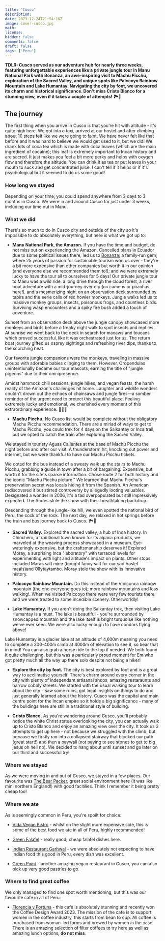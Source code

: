 ```yaml
---
title: "Cusco"
description: 
date: 2023-12-24T21:54:16Z
image: cover-cusco.jpg
math: 
license: 
hidden: false
comments: false
draft: false
tags: ['Peru']
---
```

**TDLR: Cusco served as our adventure hub for nearly three weeks, featuring unforgettable experiences like a private jungle tour in Manu National Park with Bonanza, an awe-inspiring visit to Machu Picchu, exploration of the Sacred Valley, and unique spots like Palccoyo Rainbow Mountain and Lake Humantay. Navigating the city by foot, we uncovered its charm and historical significance. Don't miss Cristo Blanco for a stunning view, even if it takes a couple of attempts! 🏞️🌄**


## The journey
The first thing when you arrive in Cusco is that you're hit with altitude - it's quite high here. We got into a taxi, arrived at our hostel and after climbing about 10 steps felt like we were going to faint. We have never felt like that before and it was hard to believe we would get used to it, but we did! We drank lots of coca tea which is made with coca leaves (which are the main ingredient of cocaine); this leaf is extremely important to Incan history and are sacred. It just makes you feel a bit more perky and helps with oxygen flow and therefore the altitude. You can drink it as tea or put leaves in your mouth to suck and get concentrated juice. I can't tell if it helps or if it's psychological but it seemed to do us some good!

### How long we stayed

Depending on your time, you could spend anywhere from 3 days to 3 months in Cusco. We were in and around Cusco for just under 3 weeks, including our time out in Manu.

### What we did

There's so much to do in Cusco city and outside of the city so it's impossible to do absolutely everything, but here is what we got up to:

- **Manu National Park, the Amazon.** If you have the time and budget, do not miss out on experiencing the Amazon. Cancelled plans in Ecuador due to some political issues there, led us to [Bonanza](https://www.bonanzatoursperu.com/); a family-run gem, where 25 years of passion for sustainable tourism won us over - they're a bit more expensive than other companies but worth it in our opinion (and everyone else we recommended them to!); and we were extremely lucky to have the tour all to ourselves for 5 days! 
Our private jungle tour to Manu was a wild ride: a long drive through the cloud forest, a river boat adventure with a mid-journey river dip (no camens or piranhas here!), and a mesmerizing night on an observation deck surrounded by tapirs and the eerie calls of red howler monkeys. Jungle walks led us to massive monkey groups, insects, poisonous frogs, and countless birds. Surviving wasp encounters and a spiky fire bush added a touch of adventure.

Sunset from an observation deck above the jungle canopy showcased more monkeys and birds before a freaky night walk to spot insects and reptiles. At sunrise we went back to the deck in search for macaws and toucans which proved successful, like it was orchestrated just for us. The return boat journey gifted us osprey sightings and refreshing river dips, thanks to the scorching heat.

Our favorite jungle companions were the monkeys, traveling in massive groups with adorable babies clinging to them. However, Oropendulas unintentionally became our tour mascots, earning the title of "jungle pigeons" due to their omnipresence.

Amidst hammock chill sessions, jungle hikes, and vegan feasts, the harsh reality of the Amazon's challenges hit home. Laughter and wildlife wonders couldn't drown out the echoes of chainsaws and jungle fires—a somber reminder of the urgent need to protect this beautiful place. Feeling extremely lucky and emotional, we cherished every moment of this extraordinary experience. 🌿🐒🌅
  
- **Machu Picchu.** No Cusco list would be complete without the obligatory Machu Picchu recommendation. There are a miriad of ways to get to Machu Picchu, you could trek for 4 days on the Salkantay or Inca trail, but we opted to catch the train after exploring the Sacred Valley. 

We stayed in touristy Aguas Calientes at the base of Machu Picchu the night before and after our visit. A thunderstorm hit, knocking out power and internet, but we were thankful to have our Machu Picchu tickets.

We opted for the bus instead of a sweaty walk up the stairs to Machu Picchu, grabbing a guide in town after a bit of bargaining. Expensive, but worth it for the site's sparse information. Chose route 2 for both history and the iconic "Machu Picchu picture." We learned that Machu Picchu's preservation secret was locals hiding it from the Spanish. An American rediscovered it but stirred controversy by allegedly looting valuables. Designated a wonder in 2006, it's a tad overpopulated but still impressively expected. The Andes stole the show with their breathtaking backdrop.

Descending through the jungle-like hill, we even spotted the national bird of Peru, the cock of the rock. The next day, we relaxed in hot springs before the train and bus journey back to Cusco. 🏞️🚂
  
- **Sacred Valley.** Explored the sacred valley, a hub of Inca history. In Chinchero, a traditional town known for its alpaca products, we marveled at the weaving process showcased in a museum. Eye-wateringly expensive, but the craftsmanship deserves it! Explored Moray, a surprising Inca "laboratory" with terraced levels for experimenting with light and altitude's impact on plants. Other stops included Maras salt mine (bought fancy salt for our sad hostel meals)and Ollytaytambo. Moray stole the show with its innovative history.

- **Palccoyo Rainbow Mountain.** Do this instead of the Vinicunca rainbow mountain (the one everyone goes to); more rainbow mountains and less walking!. When we visited Palccoyo there were very few tourists there and we were treated to some incedible scenery. Otherworldly!
  
- **Lake Humantay.** If you aren't doing the Salkantay trek, then visiting Lake Humantay is a must. The lake is beautiful - you're surrounded by snowcapped mountain and the lake itself is bright turquoise like nothing we've ever seen. We were also lucky enough to have condors flying above!

Lake Humantay is a glacier lake at an altitude of 4,600m meaning you need to complete a 300-400m climb at 4000m of elevation to see it, so bear that in mind! You can also grab a horse ride to the top if needed. We both found it quite challenging, but this was a particularly proud moment for Em who got pretty much all the way up there solo despite not being a hiker!
  
- **Explore the city by foot.** The city is best explored by foot and is a great way to acclimatise yourself. There's charm around every corner in the city with plenty of independant artisanal shops, amazing restaraunts and narrow cobbly streets. We started with the usual walking tour to learn about the city - saw some ruins, got local insights on things to do and just generally learned about the history. Cusco was the capital and main centre point for the Incan empire so it holds a big significance - many of the buildings here are still in a traditional style of building.
  
- **Cristo Blanco.** As you're wandering around Cusco, you'll probably notice the white Christ statue overlooking the city, you can actually walk up to Cristo Blanco and enjoy an amazing view over the city. It took us 3 attempts to get up here - not because we struggled with the climb, but because we firstly ran into a collapsed stairway that blocked our path (great start!) and then a paywall (not paying to see stones to get to big jesus oh hell no). We decided to hang about until sunset and go later on our third and successful try!

### Where we stayed

As we were moving in and out of Cusco, we stayed in a few places. Our favourite was [The Bear Packer](https://www.bearpackerhostelcusco.com/en/), great social environment here (it was like mini northern England!) with good facitilies. Think I remember it being pretty cheap too!

### Where we ate

As is seemingly common in Peru, you're spoilt for choice:

- [Vida Vegan Bistro](https://www.happycow.net/reviews/vida-vegan-bistro-cusco-86403) - whilst on the slight more expensive side, this is some of the best food we ate in all of Peru, highly recommended!
  
- [Green Falafel](https://www.happycow.net/reviews/green-falafel-cusco-134205) - really good, cheap falafel dishes here.
  
- [Indian Restaurant Garhwal](https://indian-restaurant-garhwal.negocio.site/) - we were absolutely not expecting to have Indian food this good in Peru, every dish was excellent.
  
- [Green Point](https://www.happycow.net/reviews/green-point-cusco-39623) - another amazing vegan restaurant in Cusco, you can also pick up very good pastries to go.
  

### Where to find great coffee

We only managed to find one spot worth mentioning, but this was our favourite cafe in all of Peru:

- [Florencia y Fortuna](https://florenciayfortunata.com/) - this cafe is absolutely stunning and recently won the Coffee Design Award 2023. The mission of the cafe is to support women in the coffee industry, this starts from bean to cup. All coffee is purchased from woman-led farms and brewed by women in the case. There is an amazing selection of filter coffees to try here as well as amazing lunch options, **do not miss**.
